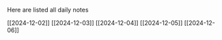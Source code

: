 Here are listed all daily notes 

[[2024-12-02]]
[[2024-12-03]]
[[2024-12-04]]
[[2024-12-05]]
[[2024-12-06]]



